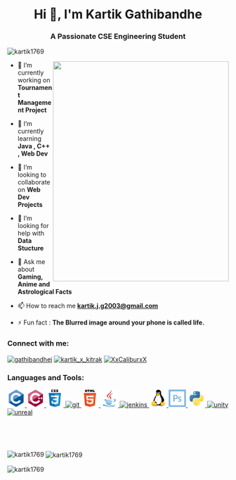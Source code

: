 <h1 align="center">Hi 👋, I'm Kartik Gathibandhe</h1>
<h3 align="center">A Passionate CSE Engineering Student</h3>

<p align="left"> <img src="https://komarev.com/ghpvc/?username=kartik1769&label=Profile%20views&color=0e75b6&style=flat" alt="kartik1769" /> </p>
<img src = "https://images.wallpapersden.com/image/download/sekiro-shadows-die-twice-art_a21ra2eUmZqaraWkpJRnZWltrWdsaGc.jpg" align ="right" width = "400px" height="500px">

- 🔭 I’m currently working on **Tournament Management Project**

- 🌱 I’m currently learning **Java , C++ , Web Dev**

- 👯 I’m looking to collaborate on **Web Dev Projects**

- 🤝 I’m looking for help with **Data Stucture**

- 💬 Ask me about **Gaming, Anime and Astrological Facts**

- 📫 How to reach me **kartik.j.g2003@gmail.com**

- ⚡ Fun fact : **The Blurred image around your phone is called life.**

<h3 align="left">Connect with me:</h3>
<p align="left">
<a href="https://twitter.com/gathibandhej" target="blank"><img align="center" src="https://raw.githubusercontent.com/rahuldkjain/github-profile-readme-generator/master/src/images/icons/Social/twitter.svg" alt="gathibandhej" height="30" width="40" /></a>
<a href="https://instagram.com/kartik_x_kitrak" target="blank"><img align="center" src="https://raw.githubusercontent.com/rahuldkjain/github-profile-readme-generator/master/src/images/icons/Social/instagram.svg" alt="kartik_x_kitrak" height="30" width="40" /></a>
<a href="https://discord.gg/UjftCP38" target="blank"><img align="center" src="https://raw.githubusercontent.com/rahuldkjain/github-profile-readme-generator/master/src/images/icons/Social/discord.svg" alt="XxCaliburxX" height="30" width="40" /></a>
</p>

<h3 align="left">Languages and Tools:</h3>
<p align="left"> <a href="https://www.cprogramming.com/" target="_blank" rel="noreferrer"> <img src="https://raw.githubusercontent.com/devicons/devicon/master/icons/c/c-original.svg" alt="c" width="40" height="40"/> </a> <a href="https://www.w3schools.com/cpp/" target="_blank" rel="noreferrer"> <img src="https://raw.githubusercontent.com/devicons/devicon/master/icons/cplusplus/cplusplus-original.svg" alt="cplusplus" width="40" height="40"/> </a> <a href="https://www.w3schools.com/css/" target="_blank" rel="noreferrer"> <img src="https://raw.githubusercontent.com/devicons/devicon/master/icons/css3/css3-original-wordmark.svg" alt="css3" width="40" height="40"/> </a> <a href="https://git-scm.com/" target="_blank" rel="noreferrer"> <img src="https://www.vectorlogo.zone/logos/git-scm/git-scm-icon.svg" alt="git" width="40" height="40"/> </a> <a href="https://www.w3.org/html/" target="_blank" rel="noreferrer"> <img src="https://raw.githubusercontent.com/devicons/devicon/master/icons/html5/html5-original-wordmark.svg" alt="html5" width="40" height="40"/> </a> <a href="https://www.java.com" target="_blank" rel="noreferrer"> <img src="https://raw.githubusercontent.com/devicons/devicon/master/icons/java/java-original.svg" alt="java" width="40" height="40"/> </a> <a href="https://www.jenkins.io" target="_blank" rel="noreferrer"> <img src="https://www.vectorlogo.zone/logos/jenkins/jenkins-icon.svg" alt="jenkins" width="40" height="40"/> </a> <a href="https://www.linux.org/" target="_blank" rel="noreferrer"> <img src="https://raw.githubusercontent.com/devicons/devicon/master/icons/linux/linux-original.svg" alt="linux" width="40" height="40"/> </a> <a href="https://www.photoshop.com/en" target="_blank" rel="noreferrer"> <img src="https://raw.githubusercontent.com/devicons/devicon/master/icons/photoshop/photoshop-line.svg" alt="photoshop" width="40" height="40"/> </a> <a href="https://www.python.org" target="_blank" rel="noreferrer"> <img src="https://raw.githubusercontent.com/devicons/devicon/master/icons/python/python-original.svg" alt="python" width="40" height="40"/> </a> <a href="https://unity.com/" target="_blank" rel="noreferrer"> <img src="https://www.vectorlogo.zone/logos/unity3d/unity3d-icon.svg" alt="unity" width="40" height="40"/> </a> <a href="https://unrealengine.com/" target="_blank" rel="noreferrer"> <img src="https://raw.githubusercontent.com/kenangundogan/fontisto/036b7eca71aab1bef8e6a0518f7329f13ed62f6b/icons/svg/brand/unreal-engine.svg" alt="unreal" width="40" height="40"/> </a> </p>
<br>
<br>
<br>
<p><img align="left" src="https://github-readme-stats.vercel.app/api/top-langs?username=kartik1769&show_icons=true&locale=en&layout=compact" alt="kartik1769" /></p>

<p>&nbsp;<img align="center" src="https://github-readme-stats.vercel.app/api?username=kartik1769&show_icons=true&locale=en" alt="kartik1769" /></p>

<p><img align="center" src="https://github-readme-streak-stats.herokuapp.com/?user=kartik1769&" alt="kartik1769" /></p>
